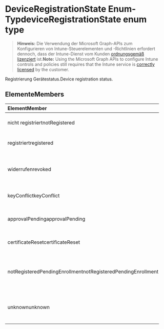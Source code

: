 # <a name="deviceregistrationstate-enum-type"></a><span data-ttu-id="f9406-101">DeviceRegistrationState Enum-Typ</span><span class="sxs-lookup"><span data-stu-id="f9406-101">deviceRegistrationState enum type</span></span>

> <span data-ttu-id="f9406-102">**Hinweis:** Die Verwendung der Microsoft Graph-APIs zum Konfigurieren von Intune-Steuerelementen und -Richtlinien erfordert dennoch, dass der Intune-Dienst vom Kunden [ordnungsgemäß lizenziert](https://go.microsoft.com/fwlink/?linkid=839381) ist.</span><span class="sxs-lookup"><span data-stu-id="f9406-102">**Note:** Using the Microsoft Graph APIs to configure Intune controls and policies still requires that the Intune service is [correctly licensed](https://go.microsoft.com/fwlink/?linkid=839381) by the customer.</span></span>

<span data-ttu-id="f9406-103">Registrierung Gerätestatus.</span><span class="sxs-lookup"><span data-stu-id="f9406-103">Device registration status.</span></span>
## <a name="members"></a><span data-ttu-id="f9406-104">Elemente</span><span class="sxs-lookup"><span data-stu-id="f9406-104">Members</span></span>
|<span data-ttu-id="f9406-105">Element</span><span class="sxs-lookup"><span data-stu-id="f9406-105">Member</span></span>|<span data-ttu-id="f9406-106">Wert</span><span class="sxs-lookup"><span data-stu-id="f9406-106">Value</span></span>|<span data-ttu-id="f9406-107">Beschreibung</span><span class="sxs-lookup"><span data-stu-id="f9406-107">Description</span></span>|
|:---|:---|:---|
|<span data-ttu-id="f9406-108">nicht registriert</span><span class="sxs-lookup"><span data-stu-id="f9406-108">notRegistered</span></span>|<span data-ttu-id="f9406-109">0</span><span class="sxs-lookup"><span data-stu-id="f9406-109">0</span></span>|<span data-ttu-id="f9406-110">Das Gerät ist nicht registriert.</span><span class="sxs-lookup"><span data-stu-id="f9406-110">The device is not registered.</span></span>|
|<span data-ttu-id="f9406-111">registriert</span><span class="sxs-lookup"><span data-stu-id="f9406-111">registered</span></span>|<span data-ttu-id="f9406-112">2</span><span class="sxs-lookup"><span data-stu-id="f9406-112">2</span></span>|<span data-ttu-id="f9406-113">Das Gerät registriert ist.</span><span class="sxs-lookup"><span data-stu-id="f9406-113">The device is registered.</span></span>|
|<span data-ttu-id="f9406-114">widerrufen</span><span class="sxs-lookup"><span data-stu-id="f9406-114">revoked</span></span>|<span data-ttu-id="f9406-115">3</span><span class="sxs-lookup"><span data-stu-id="f9406-115">3</span></span>|<span data-ttu-id="f9406-116">Das Gerät wurde blockiert, gelöscht oder zurückgezogen.</span><span class="sxs-lookup"><span data-stu-id="f9406-116">The device has been blocked, wiped or retired.</span></span>|
|<span data-ttu-id="f9406-117">keyConflict</span><span class="sxs-lookup"><span data-stu-id="f9406-117">keyConflict</span></span>|<span data-ttu-id="f9406-118">4</span><span class="sxs-lookup"><span data-stu-id="f9406-118">4</span></span>|<span data-ttu-id="f9406-119">Das Gerät hat einen Konflikt mit Schlüssel.</span><span class="sxs-lookup"><span data-stu-id="f9406-119">The device has a key conflict.</span></span>|
|<span data-ttu-id="f9406-120">approvalPending</span><span class="sxs-lookup"><span data-stu-id="f9406-120">approvalPending</span></span>|<span data-ttu-id="f9406-121">5</span><span class="sxs-lookup"><span data-stu-id="f9406-121">5</span></span>|<span data-ttu-id="f9406-122">Das Gerät ist ausstehender Genehmigung.</span><span class="sxs-lookup"><span data-stu-id="f9406-122">The device is pending approval.</span></span>|
|<span data-ttu-id="f9406-123">certificateReset</span><span class="sxs-lookup"><span data-stu-id="f9406-123">certificateReset</span></span>|<span data-ttu-id="f9406-124">6</span><span class="sxs-lookup"><span data-stu-id="f9406-124">6</span></span>|<span data-ttu-id="f9406-125">Das Gerät Zertifikat wurde zurückgesetzt.</span><span class="sxs-lookup"><span data-stu-id="f9406-125">The device certificate has been reset.</span></span>|
|<span data-ttu-id="f9406-126">notRegisteredPendingEnrollment</span><span class="sxs-lookup"><span data-stu-id="f9406-126">notRegisteredPendingEnrollment</span></span>|<span data-ttu-id="f9406-127">7</span><span class="sxs-lookup"><span data-stu-id="f9406-127">7</span></span>|<span data-ttu-id="f9406-128">Das Gerät ist nicht registriert und ausstehenden Registrierung.</span><span class="sxs-lookup"><span data-stu-id="f9406-128">The device is not registered and pending enrollment.</span></span>|
|<span data-ttu-id="f9406-129">unknown</span><span class="sxs-lookup"><span data-stu-id="f9406-129">unknown</span></span>|<span data-ttu-id="f9406-130">8</span><span class="sxs-lookup"><span data-stu-id="f9406-130">8</span></span>|<span data-ttu-id="f9406-131">Die Registrierung Gerätestatus ist unbekannt.</span><span class="sxs-lookup"><span data-stu-id="f9406-131">The device registration status is unknown.</span></span>|



